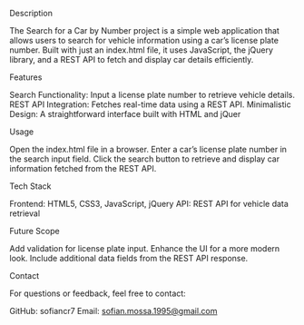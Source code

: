 Description

The Search for a Car by Number project is a simple web application that allows users to search for vehicle information using a car’s license plate number. Built with just an index.html file, it uses JavaScript, the jQuery library, and a REST API to fetch and display car details efficiently.

Features

Search Functionality: Input a license plate number to retrieve vehicle details.
REST API Integration: Fetches real-time data using a REST API.
Minimalistic Design: A straightforward interface built with HTML and jQuer

Usage

Open the index.html file in a browser.
Enter a car’s license plate number in the search input field.
Click the search button to retrieve and display car information fetched from the REST API.

Tech Stack

Frontend: HTML5, CSS3, JavaScript, jQuery
API: REST API for vehicle data retrieval

Future Scope

Add validation for license plate input.
Enhance the UI for a more modern look.
Include additional data fields from the REST API response.

Contact

For questions or feedback, feel free to contact:

GitHub: sofiancr7
Email: sofian.mossa.1995@gmail.com
